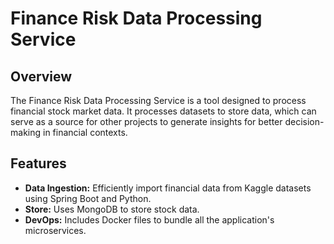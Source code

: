 # Finance Risk Data Processing Service

## Overview

The Finance Risk Data Processing Service is a tool designed to process financial stock market data. It processes datasets to store data, which can serve as a source for other projects to generate insights for better decision-making in financial contexts.

## Features

- **Data Ingestion:** Efficiently import financial data from Kaggle datasets using Spring Boot and Python.
- **Store:** Uses MongoDB to store stock data.
- **DevOps:** Includes Docker files to bundle all the application's microservices.

